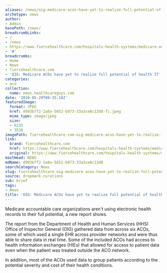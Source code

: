 ```yaml
---
aliases: /news/oig-medicare-acos-have-yet-to-realize-full-potential-of-health-it
archetype: news
author:
- Admin
basePath: /news/
breadcrumbLinks:
- /
- /news
- https://www.fiercehealthcare.com/hospitals-health-systems/medicare-acos-not-using-it-to-its-max-potential
- '#'
breadcrumbs:
- Home
- News
- fiercehealthcare.com
- 'OIG: Medicare ACOs have yet to realize full potential of health IT'
categories:
- aco
collection:
  name: news.healthcareguys.com
date: '2019-05-29T09:35:18Z'
featuredImage:
  format: JPEG
  href: d993b7f2-2a8a-5652-b973-33a3ce8c13d8-fi.jpeg
  mime_type: image/jpeg
  size:
  - 6235
  - 3538
imagePath: fiercehealthcare.com-oig-medicare-acos-have-yet-to-realize-full-potential-of-health-it
link:
  brand: fiercehealthcare.com
  href: https://www.fiercehealthcare.com/hospitals-health-systems/medicare-acos-not-using-it-to-its-max-potential
  original: https://www.fiercehealthcare.com/hospitals-health-systems/medicare-acos-not-using-it-to-its-max-potential
mastHead: NEWS
mdName: d993b7f2-2a8a-5652-b973-33a3ce8c13d8
searchCategory: News
slug: fiercehealthcare-oig-medicare-acos-have-yet-to-realize-full-potential-of-health-it
source: dropmark-curations
sub: brief
tags:
- News
title: 'OIG: Medicare ACOs have yet to realize full potential of health IT'
---
```


Medicare accountable care organizations aren't using electronic health records to their full potential, a new report shows. 

The report from the Department of Health and Human Services (HHS) Office of Inspector General (OIG) gathered data from across six ACOs, some of which used a single EHR across provider networks and were thus able to share data in real time. Some of the included ACOs had access to health information exchanges (HIEs) that allowed for access to patient data even when the patient was treated outside the ACO network.

In addition, most of the ACOs used data to group patients according to the potential severity and cost of their health conditions.